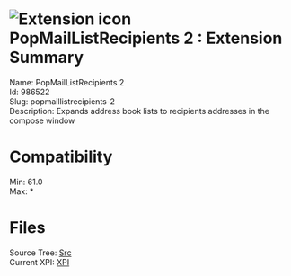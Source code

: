 # ![Extension icon](https://addons.thunderbird.net/user-media/addon_icons/986/986522-64.png?modified=c9fcbfae) PopMailListRecipients 2 : Extension Summary

Name: PopMailListRecipients 2  
Id: 986522  
Slug: popmaillistrecipients-2  
Description: Expands address book lists to recipients addresses in the compose window
  

# Compatibility
Min: 61.0  
Max: *  

# Files

Source Tree: [Src](x68/986522-popmaillistrecipients-2/src)  
Current XPI: [XPI](x68/986522-popmaillistrecipients-2/xpi)  



